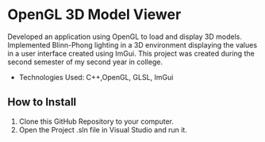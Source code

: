 # OpenGL 3D Model Viewer

Developed an application using OpenGL to load and display 3D models. Implemented Blinn-Phong lighting in a 3D environment displaying the values in a user interface created using ImGui. This project was created during the second semester of my second year in college.
- Technologies Used: C++,OpenGL, GLSL, ImGui
## How to Install
1. Clone this GitHub Repository to your computer.
2. Open the Project .sln file in Visual Studio and run it.


